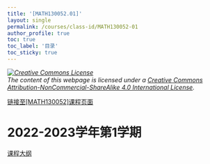 ```yaml
---
title: '[MATH130052.01]'
layout: single
permalink: /courses/class-id/MATH130052-01
author_profile: true
toc: true
toc_label: '目录'
toc_sticky: true
---
```


<div class='notice--warning'>
	<p><i><a rel='license' href='http://creativecommons.org/licenses/by-nc-sa/4.0/'><img alt='Creative Commons License' style='border-width:0' src='https://i.creativecommons.org/l/by-nc-sa/4.0/88x31.png' /></a><br /> The content of this webpage is licensed under a <a rel='license' href='http://creativecommons.org/licenses/by-nc-sa/4.0/'>Creative Commons Attribution-NonCommercial-ShareAlike 4.0 International License</a>.</i></p>
</div>

<a href='https://fdu-math.github.io/courses/MATH130052'>链接至[MATH130052]课程页面<a>

# 2022-2023学年第1学期

<a href='https://fdu-math.github.io/courses/syllabus/MATH130052.01-2022-2023-1 (Encrypted).pdf'>课程大纲</a>